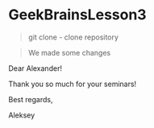# GeekBrainsLesson3

> git clone - clone repository

> We made some changes

Dear Alexander!

Thank you so much for your seminars!

Best regards,

Aleksey